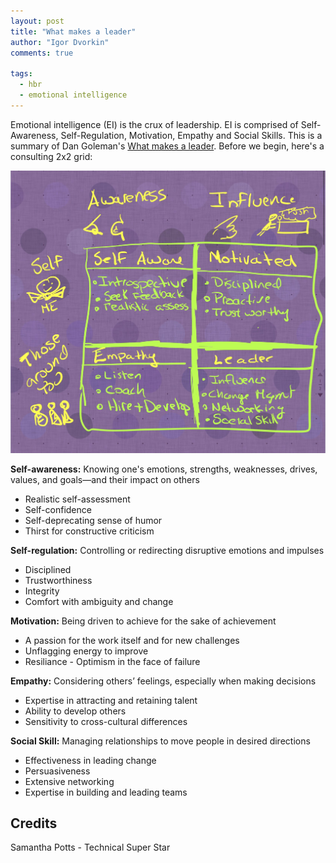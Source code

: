 ```yaml
---
layout: post
title: "What makes a leader"
author: "Igor Dvorkin"
comments: true

tags:
  - hbr
  - emotional intelligence
---
```


Emotional intelligence (EI) is the crux of leadership. EI is comprised of Self-Awareness, Self-Regulation, Motivation, Empathy and Social Skills. This is a summary of Dan Goleman's [What makes a leader](https://hbr.org/2004/01/what-makes-a-leader). Before we begin, here's a consulting 2x2 grid:

![EI-4x4.png](/images/emotional-intelligence-2x2.jpg)




**Self-awareness:** Knowing one's emotions, strengths, weaknesses, drives, values, and goals—and their impact on others

- Realistic self-assessment
- Self-confidence
- Self-deprecating sense of humor
- Thirst for constructive criticism

**Self-regulation:** Controlling or redirecting disruptive emotions and impulses

- Disciplined
- Trustworthiness
- Integrity
- Comfort with ambiguity and change

**Motivation:** Being driven to achieve for the sake of achievement

- A passion for the work itself and for new challenges
- Unflagging energy to improve
- Resiliance - Optimism in the face of failure

**Empathy:** Considering others’ feelings, especially when making decisions

- Expertise in attracting and retaining talent
- Ability to develop others
- Sensitivity to cross-cultural differences

**Social Skill:** Managing relationships to move people in desired directions

- Effectiveness in leading change
- Persuasiveness
- Extensive networking
- Expertise in building and leading teams

## Credits

Samantha Potts - Technical Super Star
